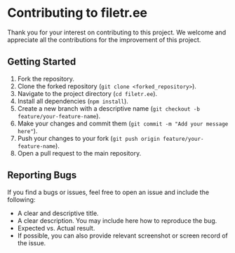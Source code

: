 # Contributing to filetr.ee

Thank you for your interest on contributing to this project. We welcome and appreciate all the contributions for the improvement of this project.

## Getting Started

1. Fork the repository.
2. Clone the forked repository (`git clone <forked_repository>`).
3. Navigate to the project directory (`cd filetr.ee`).
4. Install all dependencies (`npm install`).
5. Create a new branch with a descriptive name (`git checkout -b feature/your-feature-name`).
6. Make your changes and commit them (`git commit -m "Add your message here"`).
7. Push your changes to your fork (`git push origin feature/your-feature-name`).
8. Open a pull request to the main repository.

## Reporting Bugs

If you find a bugs or issues, feel free to open an issue and include the following:

- A clear and descriptive title.
- A clear description. You may include here how to reproduce the bug.
- Expected vs. Actual result.
- If possible, you can also provide relevant screenshot or screen record of the issue.
